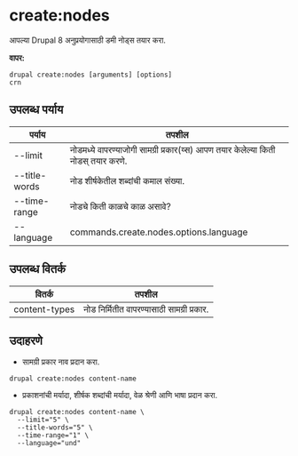 # create:nodes
आपल्या Drupal 8 अनुप्रयोगासाठी डमी नोड्स तयार करा.

**वापर:**
```
drupal create:nodes [arguments] [options]
crn
```

## उपलब्ध पर्याय
पर्याय | तपशील
-------|-------------
--limit | नोडमध्ये वापरण्याजोगी सामग्री प्रकार(य्स) आपण तयार केलेल्या किती नोडस् तयार करणे.
--title-words | नोड शीर्षकेतील शब्दांची कमाल संख्या.
--time-range | नोडचे किती काळचे काळ असावे?
--language | commands.create.nodes.options.language

## उपलब्ध वितर्क
वितर्क | तपशील
---------|-------------
content-types | नोड निर्मितीत वापरण्यासाठी सामग्री प्रकार.

## उदाहरणे
* सामग्री प्रकार नाव प्रदान करा.
```
drupal create:nodes content-name
```
* प्रकाशनांची मर्यादा, शीर्षक शब्दांची मर्यादा, वेळ श्रेणी आणि भाषा प्रदान करा.
```
drupal create:nodes content-name \
  --limit="5" \
  --title-words="5" \
  --time-range="1" \
  --language="und"
```
